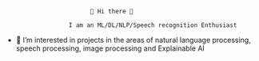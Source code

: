                             👋 Hi there 🙂

                      I am an ML/DL/NLP/Speech recognition Enthusiast 
           
- 👀 I’m interested in projects in the areas of natural language processing, speech processing, image processing and Explainable AI


<!---
Lusanji/Lusanji is a ✨ special ✨ repository because its `README.md` (this file) appears on your GitHub profile.
You can click the Preview link to take a look at your changes.
--->
